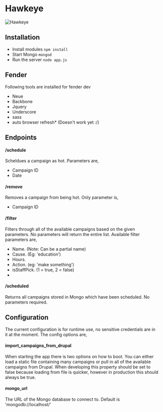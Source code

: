 # Hawkeye

![Hawkeye](http://i.annihil.us/u/prod/marvel/i/mg/3/60/537bad8219731/standard_xlarge.jpg)

## Installation
- Install modules ```npm install```
- Start Mongo ```mongod```
- Run the server ```node app.js```

## Fender
Following tools are installed for fender dev
- Neue
- Backbone
- Jquery
- Underscore
- sass
- auto browser refresh* (Doesn't work yet :/)

## Endpoints

#### /schedule
Scheldues a campaign as hot. Parameters are,
- Campaign ID
- Date

#### /remove
Removes a campaign from being hot. Only parameter is,
- Campaign ID

#### /filter
Filters through all of the available campaigns based on the given parameters. No parameters will return the entire list. Available filter parameters are,
- Name. (Note: Can be a partial name)
- Cause. (Eg: 'education')
- Hours.
- Action. (eg: 'make something')
- isStaffPick. (1 = true, 2 = false)
- 
#### /scheduled 
Returns all campaigns stored in Mongo which have been scheduled. No parameters required.

## Configuration
The current configuration is for runtime use, no sensitive credentials are in it at the moment. The config options are,

#### import_campaigns_from_drupal
When starting the app there is two options on how to boot. You can either load a static file containing many campaigns or pull in all of the available campaigns from Drupal. When developing this property should be set to false because loading from file is quicker, however in production this should always be true.

#### mongo_url
The URL of the Mongo database to connect to. Default is 'mongodb://localhost/'
